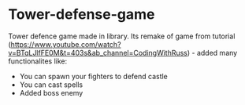 # Tower-defense-game
Tower defence game made in library. Its remake of game from tutorial (https://www.youtube.com/watch?v=BTqLJlfFE0M&t=403s&ab_channel=CodingWithRuss) - 
added many functionalites like:
- You can spawn your fighters to defend castle
- You can cast spells
- Added boss enemy
